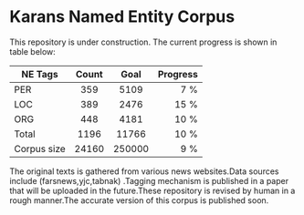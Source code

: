 # Karans Named Entity Corpus
This repository is under construction. The current progress is shown in table below: 

| NE Tags        | Count            | Goal          | Progress      |
| ------------- |:-------------:|:-------------:| -----:|
| PER         | 359             | 5109    | 7 %    |
| LOC         | 389             | 2476    | 15 %    |
| ORG         | 448             | 4181    | 10 %    |
| Total         | 1196            | 11766   | 10 %   |
|Corpus size | 24160            | 250000   | 9 %   |

The original texts is gathered from various news websites.Data sources include (farsnews,yjc,tabnak) .Tagging mechanism is published in a paper that will be uploaded in the future.These repository is revised by human in a rough manner.The accurate version of this corpus is published soon.
